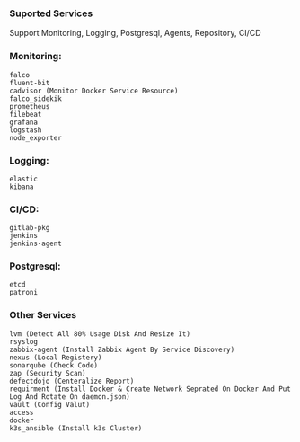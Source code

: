 ### Suported Services
Support Monitoring, Logging, Postgresql, Agents, Repository, CI/CD
### Monitoring: 
```
falco 
fluent-bit 
cadvisor (Monitor Docker Service Resource)
falco_sidekik
prometheus
filebeat
grafana
logstash
node_exporter
```
### Logging: 
```
elastic
kibana
```
### CI/CD:
```
gitlab-pkg
jenkins
jenkins-agent
```
### Postgresql:
```
etcd
patroni
```
### Other Services 
```
lvm (Detect All 80% Usage Disk And Resize It)
rsyslog 
zabbix-agent (Install Zabbix Agent By Service Discovery)
nexus (Local Registery)
sonarqube (Check Code)
zap (Security Scan)
defectdojo (Centeralize Report)
requirment (Install Docker & Create Network Seprated On Docker And Put Log And Rotate On daemon.json)
vault (Config Valut)
access
docker
k3s_ansible (Install k3s Cluster)
```
